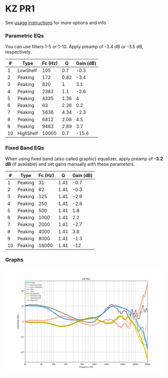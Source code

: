 # KZ PR1
See [usage instructions](https://github.com/jaakkopasanen/AutoEq#usage) for more options and info.

### Parametric EQs
You can use filters 1-5 or 1-10. Apply preamp of -3.4 dB or -3.5 dB, respectively.

|   # | Type      |   Fc (Hz) |    Q |   Gain (dB) |
|-----|-----------|-----------|------|-------------|
|   1 | LowShelf  |       105 | 0.7  |        -0.3 |
|   2 | Peaking   |       172 | 0.82 |        -3.4 |
|   3 | Peaking   |       820 | 1    |         3.1 |
|   4 | Peaking   |      2383 | 1.1  |        -2.6 |
|   5 | Peaking   |      4335 | 1.36 |         4   |
|   6 | Peaking   |        63 | 2.36 |         0.2 |
|   7 | Peaking   |      5636 | 4.34 |        -2.3 |
|   8 | Peaking   |      6812 | 2.08 |         4.5 |
|   9 | Peaking   |      9483 | 2.89 |         3.7 |
|  10 | HighShelf |     10000 | 0.7  |       -15.6 |

### Fixed Band EQs
When using fixed band (also called graphic) equalizer, apply preamp of **-3.2 dB** (if available) and set gains manually with these parameters.

|   # | Type    |   Fc (Hz) |    Q |   Gain (dB) |
|-----|---------|-----------|------|-------------|
|   1 | Peaking |        31 | 1.41 |        -0.7 |
|   2 | Peaking |        62 | 1.41 |        -0.3 |
|   3 | Peaking |       125 | 1.41 |        -2.6 |
|   4 | Peaking |       250 | 1.41 |        -2.6 |
|   5 | Peaking |       500 | 1.41 |         1.8 |
|   6 | Peaking |      1000 | 1.41 |         2.2 |
|   7 | Peaking |      2000 | 1.41 |        -2.7 |
|   8 | Peaking |      4000 | 1.41 |         3.8 |
|   9 | Peaking |      8000 | 1.41 |        -1.3 |
|  10 | Peaking |     16000 | 1.41 |       -12   |

### Graphs
![](./KZ%20PR1.png)
